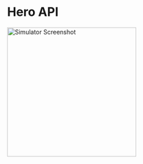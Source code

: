 # Hero API

<img src="https://github.com/user-attachments/assets/a6a34551-91db-4b8f-b369-9abb3009ea7f" alt="Simulator Screenshot" width="300">
